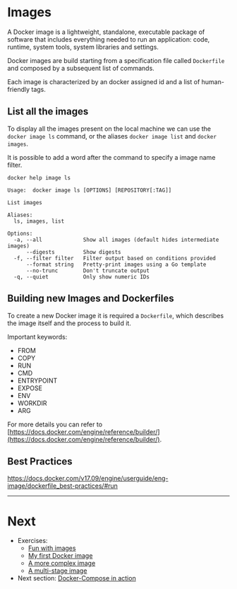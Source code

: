 # Images

A Docker image is a lightweight, standalone, executable package of software that includes everything needed to run an application: code, runtime, system tools, system libraries and settings.

Docker images are build starting from a specification file called `Dockerfile` and composed by a subsequent list of commands.

Each image is characterized by an docker assigned id and a list of human-friendly tags.


## List all the images

To display all the images present on the local machine we can use the `docker image ls` command, or the aliases `docker image list` and `docker images`.

It is possible to add a word after the command to specify a image name filter.

```
docker help image ls       

Usage:  docker image ls [OPTIONS] [REPOSITORY[:TAG]]

List images

Aliases:
  ls, images, list

Options:
  -a, --all             Show all images (default hides intermediate images)
      --digests         Show digests
  -f, --filter filter   Filter output based on conditions provided
      --format string   Pretty-print images using a Go template
      --no-trunc        Don't truncate output
  -q, --quiet           Only show numeric IDs
```


## Building new Images and Dockerfiles

To create a new Docker image it is required a `Dockerfile`, which describes the image itself and the process to build it.

Important keywords:
- FROM 
- COPY
- RUN
- CMD
- ENTRYPOINT
- EXPOSE
- ENV
- WORKDIR
- ARG

For more details you can refer to [https://docs.docker.com/engine/reference/builder/](https://docs.docker.com/engine/reference/builder/).


## Best Practices

https://docs.docker.com/v17.09/engine/userguide/eng-image/dockerfile_best-practices/#run

---

# Next

- Exercises:
  - [Fun with images](./Ex-01.md) 
  - [My first Docker image](./Ex-02.md) 
  - [A more complex image](./Ex-03.md) 
  - [A multi-stage image](./Ex-04.md) 
- Next section: [Docker-Compose in action](../04-DockerCompose)
